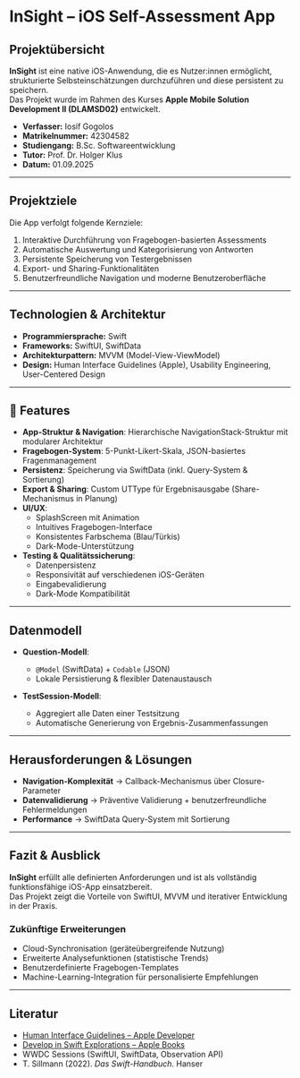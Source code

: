 # InSight – iOS Self-Assessment App

## Projektübersicht
**InSight** ist eine native iOS-Anwendung, die es Nutzer:innen ermöglicht, strukturierte Selbsteinschätzungen durchzuführen und diese persistent zu speichern.  
Das Projekt wurde im Rahmen des Kurses **Apple Mobile Solution Development II (DLAMSD02)** entwickelt.

- **Verfasser:** Iosif Gogolos  
- **Matrikelnummer:** 42304582  
- **Studiengang:** B.Sc. Softwareentwicklung  
- **Tutor:** Prof. Dr. Holger Klus  
- **Datum:** 01.09.2025  

---

## Projektziele
Die App verfolgt folgende Kernziele:
1. Interaktive Durchführung von Fragebogen-basierten Assessments  
2. Automatische Auswertung und Kategorisierung von Antworten  
3. Persistente Speicherung von Testergebnissen  
4. Export- und Sharing-Funktionalitäten  
5. Benutzerfreundliche Navigation und moderne Benutzeroberfläche  

---

## Technologien & Architektur
- **Programmiersprache:** Swift  
- **Frameworks:** SwiftUI, SwiftData  
- **Architekturpattern:** MVVM (Model-View-ViewModel)  
- **Design:** Human Interface Guidelines (Apple), Usability Engineering, User-Centered Design  

---

## 📱 Features
- **App-Struktur & Navigation**: Hierarchische NavigationStack-Struktur mit modularer Architektur  
- **Fragebogen-System**: 5-Punkt-Likert-Skala, JSON-basiertes Fragenmanagement  
- **Persistenz**: Speicherung via SwiftData (inkl. Query-System & Sortierung)  
- **Export & Sharing**: Custom UTType für Ergebnisausgabe (Share-Mechanismus in Planung)  
- **UI/UX**:  
  - SplashScreen mit Animation  
  - Intuitives Fragebogen-Interface  
  - Konsistentes Farbschema (Blau/Türkis)  
  - Dark-Mode-Unterstützung  
- **Testing & Qualitätssicherung**:  
  - Datenpersistenz  
  - Responsivität auf verschiedenen iOS-Geräten  
  - Eingabevalidierung  
  - Dark-Mode Kompatibilität  

---

## Datenmodell
- **Question-Modell**:  
  - `@Model` (SwiftData) + `Codable` (JSON)  
  - Lokale Persistierung & flexibler Datenaustausch  

- **TestSession-Modell**:  
  - Aggregiert alle Daten einer Testsitzung  
  - Automatische Generierung von Ergebnis-Zusammenfassungen  

---

## Herausforderungen & Lösungen
- **Navigation-Komplexität** → Callback-Mechanismus über Closure-Parameter  
- **Datenvalidierung** → Präventive Validierung + benutzerfreundliche Fehlermeldungen  
- **Performance** → SwiftData Query-System mit Sortierung  

---

## Fazit & Ausblick
**InSight** erfüllt alle definierten Anforderungen und ist als vollständig funktionsfähige iOS-App einsatzbereit.  
Das Projekt zeigt die Vorteile von SwiftUI, MVVM und iterativer Entwicklung in der Praxis.  

### Zukünftige Erweiterungen
- Cloud-Synchronisation (geräteübergreifende Nutzung)  
- Erweiterte Analysefunktionen (statistische Trends)  
- Benutzerdefinierte Fragebogen-Templates  
- Machine-Learning-Integration für personalisierte Empfehlungen  

---

## Literatur
- [Human Interface Guidelines – Apple Developer](https://developer.apple.com/design/human-interface-guidelines)  
- [Develop in Swift Explorations – Apple Books](https://books.apple.com/us/book/develop-in-swift-explorations/id6468968126)  
- WWDC Sessions (SwiftUI, SwiftData, Observation API)  
- T. Sillmann (2022). *Das Swift-Handbuch*. Hanser  

